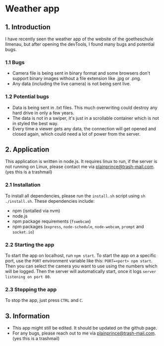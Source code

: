 # Weather app
## 1. Introduction
I have recently seen the weather app of the website of the goetheschule Ilmenau, but after opening the devTools, I found many bugs and potential bugs.

### 1.1 Bugs
- Camera file is being sent in binary format and some browsers don't support binary images without a file extension like .jpg or .png.
- Any data (including the live camera) is not being sent live.

### 1.2 Potential bugs
- Data is being sent in .txt files. This much overwriting could destroy any hard drive in only a few years.
- The data is not in a swiper, it's just in a scrollable container which is not in styled the best way.
- Every time a viewer gets any data, the connection will get opened and closed again, which could need a lot of power from the server.

## 2. Application
This application is written in node.js. It requires linux to run, if the server is not running on Linux, please contact me via [plainprince@trash-mail.com](mailto:plainprince@trash-mail.com). (yes this is a trashmail)

### 2.1 Installation
To install all dependencies, please run the `install.sh` script using `sh ./install.sh`. These dependencies include:  
- npm (isntalled via nvm)
- node.js
- npm package requirements (`fswebcam`)
- npm packages (`express`, `node-schedule`, `node-webcam`, `prompt` and `socket.io`)

### 2.2 Starting the app
To start the app on localhost, run `npm start`. To start the app on a specific port, use the `PORT` environment variable like this: `PORT=<port> npm start`. Then you can select the camera you want to use using the numbers which will be logged. Then the server will automatically start, once it logs `server listening on port 80`.

### 2.3 Stopping the app
To stop the app, just press `CTRL` and `C`.

## 3. Information
- This app might still be edited. It should be updated on the github page.
- For any bugs, please reach out to me via [plainprince@trash-mail.com](mailto:plainprince@trash-mail.com). (yes this is a trashmail)